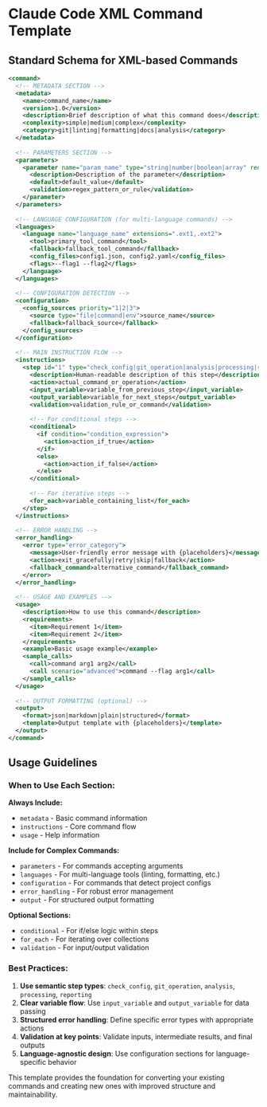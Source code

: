 # Claude Code XML Command Template

## Standard Schema for XML-based Commands

```xml
<command>
  <!-- METADATA SECTION -->
  <metadata>
    <name>command_name</name>
    <version>1.0</version>
    <description>Brief description of what this command does</description>
    <complexity>simple|medium|complex</complexity>
    <category>git|linting|formatting|docs|analysis</category>
  </metadata>
  
  <!-- PARAMETERS SECTION -->
  <parameters>
    <parameter name="param_name" type="string|number|boolean|array" required="true|false">
      <description>Description of the parameter</description>
      <default>default_value</default>
      <validation>regex_pattern_or_rule</validation>
    </parameter>
  </parameters>
  
  <!-- LANGUAGE CONFIGURATION (for multi-language commands) -->
  <languages>
    <language name="language_name" extensions=".ext1,.ext2">
      <tool>primary_tool_command</tool>
      <fallback>fallback_tool_command</fallback>
      <config_files>config1.json, config2.yaml</config_files>
      <flags>--flag1 --flag2</flags>
    </language>
  </languages>
  
  <!-- CONFIGURATION DETECTION -->
  <configuration>
    <config_sources priority="1|2|3">
      <source type="file|command|env">source_name</source>
      <fallback>fallback_source</fallback>
    </config_sources>
  </configuration>
  
  <!-- MAIN INSTRUCTION FLOW -->
  <instructions>
    <step id="1" type="check_config|git_operation|analysis|processing|reporting">
      <description>Human-readable description of this step</description>
      <action>actual_command_or_operation</action>
      <input_variable>variable_from_previous_step</input_variable>
      <output_variable>variable_for_next_steps</output_variable>
      <validation>validation_rule_or_command</validation>
      
      <!-- For conditional steps -->
      <conditional>
        <if condition="condition_expression">
          <action>action_if_true</action>
        </if>
        <else>
          <action>action_if_false</action>
        </else>
      </conditional>
      
      <!-- For iterative steps -->
      <for_each>variable_containing_list</for_each>
    </step>
  </instructions>
  
  <!-- ERROR HANDLING -->
  <error_handling>
    <error type="error_category">
      <message>User-friendly error message with {placeholders}</message>
      <action>exit_gracefully|retry|skip|fallback</action>
      <fallback_command>alternative_command</fallback_command>
    </error>
  </error_handling>
  
  <!-- USAGE AND EXAMPLES -->
  <usage>
    <description>How to use this command</description>
    <requirements>
      <item>Requirement 1</item>
      <item>Requirement 2</item>
    </requirements>
    <example>Basic usage example</example>
    <sample_calls>
      <call>command arg1 arg2</call>
      <call scenario="advanced">command --flag arg1</call>
    </sample_calls>
  </usage>
  
  <!-- OUTPUT FORMATTING (optional) -->
  <output>
    <format>json|markdown|plain|structured</format>
    <template>Output template with {placeholders}</template>
  </output>
</command>
```

## Usage Guidelines

### When to Use Each Section:

**Always Include:**
- `metadata` - Basic command information
- `instructions` - Core command flow  
- `usage` - Help information

**Include for Complex Commands:**
- `parameters` - For commands accepting arguments
- `languages` - For multi-language tools (linting, formatting, etc.)
- `configuration` - For commands that detect project configs
- `error_handling` - For robust error management
- `output` - For structured output formatting

**Optional Sections:**
- `conditional` - For if/else logic within steps
- `for_each` - For iterating over collections
- `validation` - For input/output validation

### Best Practices:

1. **Use semantic step types**: `check_config`, `git_operation`, `analysis`, `processing`, `reporting`
2. **Clear variable flow**: Use `input_variable` and `output_variable` for data passing
3. **Structured error handling**: Define specific error types with appropriate actions
4. **Validation at key points**: Validate inputs, intermediate results, and final outputs
5. **Language-agnostic design**: Use configuration sections for language-specific behavior

This template provides the foundation for converting your existing commands and creating new ones with improved structure and maintainability.
